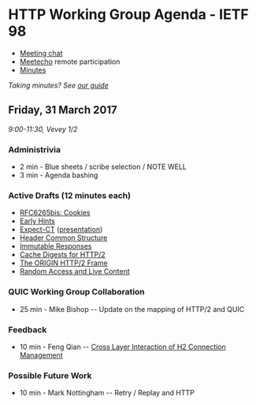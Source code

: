 # HTTP Working Group Agenda - IETF 98

* [Meeting chat](xmpp:httpbis@jabber.ietf.org?join)
* [Meetecho](http://www.meetecho.com/ietf98/httpbis) remote participation
* [Minutes](http://etherpad.tools.ietf.org:9000/p/ietf98httpbis)

*Taking minutes? See [our guide](https://github.com/httpwg/wiki/wiki/TakingMinutes)*


## Friday, 31 March 2017

_9:00-11:30, Vevey 1/2_

### Administrivia

* 2 min - Blue sheets / scribe selection / NOTE WELL
* 3 min - Agenda bashing


### Active Drafts (12 minutes each)

* [RFC6265bis: Cookies](https://tools.ietf.org/html/draft-ietf-httpbis-rfc6265bis)
* [Early Hints](https://tools.ietf.org/html/draft-ietf-httpbis-early-hints)
* [Expect-CT](https://tools.ietf.org/html/draft-ietf-httpbis-expect-ct) ([presentation](https://docs.google.com/presentation/d/1JXtSTPbb_ydyVeBnoD2xVooJzAiKGURzInCxqhKZXAY/edit#slide=id.p))
* [Header Common Structure](https://tools.ietf.org/html/draft-ietf-httpbis-header-structure)
* [Immutable Responses](https://tools.ietf.org/html/draft-ietf-httpbis-immutable)
* [Cache Digests for HTTP/2](https://tools.ietf.org/html/draft-ietf-httpbis-cache-digest)
* [The ORIGIN HTTP/2 Frame](https://tools.ietf.org/html/draft-ietf-httpbis-origin-frame)
* [Random Access and Live Content](https://tools.ietf.org/html/draft-ietf-httpbis-rand-access-live)

### QUIC Working Group Collaboration

* 25 min - Mike Bishop -- Update on the mapping of HTTP/2 and QUIC

### Feedback

* 10 min - Feng Qian -- [Cross Layer Interaction of H2 Connection Management](smig.pdf)

### Possible Future Work

* 10 min - Mark Nottingham -- Retry / Replay and HTTP
